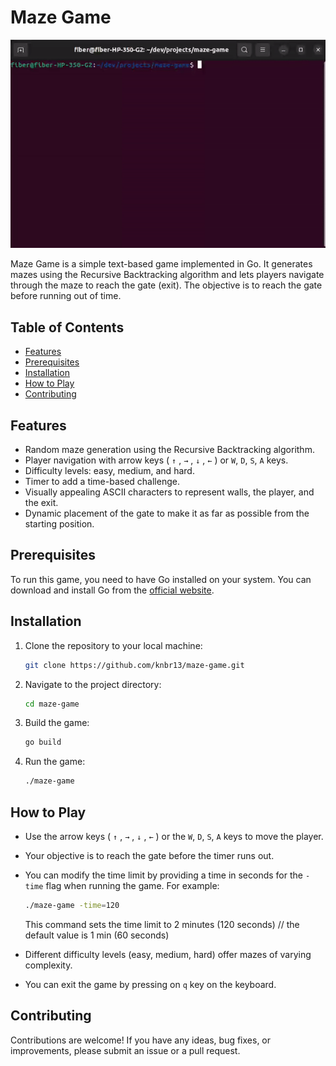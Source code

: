 # Maze Game

![Maze Game Gif](./maze-game.gif)

Maze Game is a simple text-based game implemented in Go. It generates mazes using the Recursive Backtracking algorithm and lets players navigate through the maze to reach the gate (exit). The objective is to reach the gate before running out of time.

## Table of Contents

- [Features](#features)
- [Prerequisites](#prerequisites)
- [Installation](#installation)
- [How to Play](#how-to-play)
- [Contributing](#contributing)
<!-- - [License](#license) -->

## Features

- Random maze generation using the Recursive Backtracking algorithm.
- Player navigation with arrow keys ( `↑` , `→` , `↓` , `←` ) or `W`, `D`, `S`, `A` keys.
- Difficulty levels: easy, medium, and hard.
- Timer to add a time-based challenge.
- Visually appealing ASCII characters to represent walls, the player, and the exit.
- Dynamic placement of the gate to make it as far as possible from the starting position.

## Prerequisites

To run this game, you need to have Go installed on your system. You can download and install Go from the [official website](https://go.dev/dl/).

## Installation

1.  Clone the repository to your local machine:

    ```sh
    git clone https://github.com/knbr13/maze-game.git
    ```

2.  Navigate to the project directory:

    ```sh
    cd maze-game
    ```

3.  Build the game:

    ```sh
    go build
    ```

4.  Run the game:

    ```sh
    ./maze-game
    ```

## How to Play

- Use the arrow keys ( `↑` , `→` , `↓` , `←` ) or the `W`, `D`, `S`, `A` keys to move the player.
- Your objective is to reach the gate before the timer runs out.
- You can modify the time limit by providing a time in seconds for the `-time` flag when running the game. For example:

    ```sh
    ./maze-game -time=120
    ```

  This command sets the time limit to 2 minutes (120 seconds) // the default value is 1 min (60 seconds)
- Different difficulty levels (easy, medium, hard) offer mazes of varying complexity.
- You can exit the game by pressing on `q` key on the keyboard.

## Contributing

Contributions are welcome! If you have any ideas, bug fixes, or improvements, please submit an issue or a pull request.
